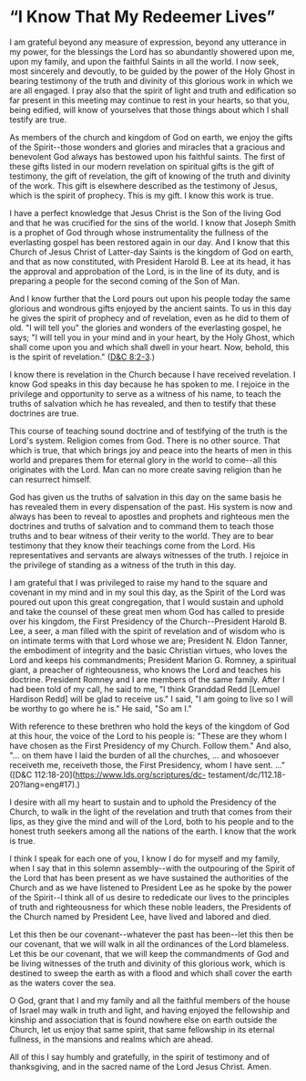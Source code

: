 # “I Know That My Redeemer Lives”

I am grateful beyond any measure of expression, beyond any utterance in my
power, for the blessings the Lord has so abundantly showered upon me, upon my
family, and upon the faithful Saints in all the world. I now seek, most
sincerely and devoutly, to be guided by the power of the Holy Ghost in bearing
testimony of the truth and divinity of this glorious work in which we are all
engaged. I pray also that the spirit of light and truth and edification so far
present in this meeting may continue to rest in your hearts, so that you,
being edified, will know of yourselves that those things about which I shall
testify are true.

As members of the church and kingdom of God on earth, we enjoy the gifts of
the Spirit--those wonders and glories and miracles that a gracious and
benevolent God always has bestowed upon his faithful saints. The first of
these gifts listed in our modern revelation on spiritual gifts is the gift of
testimony, the gift of revelation, the gift of knowing of the truth and
divinity of the work. This gift is elsewhere described as the testimony of
Jesus, which is the spirit of prophecy. This is my gift. I know this work is
true.

I have a perfect knowledge that Jesus Christ is the Son of the living God and
that he was crucified for the sins of the world. I know that Joseph Smith is a
prophet of God through whose instrumentality the fullness of the everlasting
gospel has been restored again in our day. And I know that this Church of
Jesus Christ of Latter-day Saints is the kingdom of God on earth, and that as
now constituted, with President Harold B. Lee at its head, it has the approval
and approbation of the Lord, is in the line of its duty, and is preparing a
people for the second coming of the Son of Man.

And I know further that the Lord pours out upon his people today the same
glorious and wondrous gifts enjoyed by the ancient saints. To us in this day
he gives the spirit of prophecy and of revelation, even as he did to them of
old. "I will tell you" the glories and wonders of the everlasting gospel, he
says; "I will tell you in your mind and in your heart, by the Holy Ghost,
which shall come upon you and which shall dwell in your heart. Now, behold,
this is the spirit of revelation." ([D&amp;C
8:2-3](https://www.lds.org/scriptures/dc-testament/dc/8.2-3?lang=eng#1).)

I know there is revelation in the Church because I have received revelation. I
know God speaks in this day because he has spoken to me. I rejoice in the
privilege and opportunity to serve as a witness of his name, to teach the
truths of salvation which he has revealed, and then to testify that these
doctrines are true.

This course of teaching sound doctrine and of testifying of the truth is the
Lord's system. Religion comes from God. There is no other source. That which
is true, that which brings joy and peace into the hearts of men in this world
and prepares them for eternal glory in the world to come--all this originates
with the Lord. Man can no more create saving religion than he can resurrect
himself.

God has given us the truths of salvation in this day on the same basis he has
revealed them in every dispensation of the past. His system is now and always
has been to reveal to apostles and prophets and righteous men the doctrines
and truths of salvation and to command them to teach those truths and to bear
witness of their verity to the world. They are to bear testimony that they
know their teachings come from the Lord. His representatives and servants are
always witnesses of the truth. I rejoice in the privilege of standing as a
witness of the truth in this day.

I am grateful that I was privileged to raise my hand to the square and
covenant in my mind and in my soul this day, as the Spirit of the Lord was
poured out upon this great congregation, that I would sustain and uphold and
take the counsel of these great men whom God has called to preside over his
kingdom, the First Presidency of the Church--President Harold B. Lee, a seer,
a man filled with the spirit of revelation and of wisdom who is on intimate
terms with that Lord whose we are; President N. Eldon Tanner, the embodiment
of integrity and the basic Christian virtues, who loves the Lord and keeps his
commandments; President Marion G. Romney, a spiritual giant, a preacher of
righteousness, who knows the Lord and teaches his doctrine. President Romney
and I are members of the same family. After I had been told of my call, he
said to me, "I think Granddad Redd [Lemuel Hardison Redd] will be glad to
receive us." I said, "I am going to live so I will be worthy to go where he
is." He said, "So am I."

With reference to these brethren who hold the keys of the kingdom of God at
this hour, the voice of the Lord to his people is: "These are they whom I have
chosen as the First Presidency of my Church. Follow them." And also, "... on
them have I laid the burden of all the churches, ... and whosoever receiveth me,
receiveth those, the First Presidency, whom I have sent. ..." ([D&amp;C
112:18-20](https://www.lds.org/scriptures/dc-
testament/dc/112.18-20?lang=eng#17).)

I desire with all my heart to sustain and to uphold the Presidency of the
Church, to walk in the light of the revelation and truth that comes from their
lips, as they give the mind and will of the Lord, both to his people and to
the honest truth seekers among all the nations of the earth. I know that the
work is true.

I think I speak for each one of you, I know I do for myself and my family,
when I say that in this solemn assembly--with the outpouring of the Spirit of
the Lord that has been present as we have sustained the authorities of the
Church and as we have listened to President Lee as he spoke by the power of
the Spirit--I think all of us desire to rededicate our lives to the principles
of truth and righteousness for which these noble leaders, the Presidents of
the Church named by President Lee, have lived and labored and died.

Let this then be our covenant--whatever the past has been--let this then be
our covenant, that we will walk in all the ordinances of the Lord blameless.
Let this be our covenant, that we will keep the commandments of God and be
living witnesses of the truth and divinity of this glorious work, which is
destined to sweep the earth as with a flood and which shall cover the earth as
the waters cover the sea.

O God, grant that I and my family and all the faithful members of the house of
Israel may walk in truth and light, and having enjoyed the fellowship and
kinship and association that is found nowhere else on earth outside the
Church, let us enjoy that same spirit, that same fellowship in its eternal
fullness, in the mansions and realms which are ahead.

All of this I say humbly and gratefully, in the spirit of testimony and of
thanksgiving, and in the sacred name of the Lord Jesus Christ. Amen.


